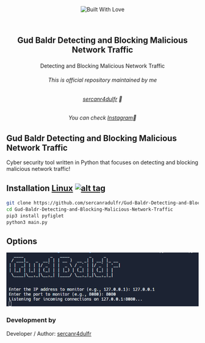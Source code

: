 <p align=center>
  <img title="Built With Love" src="https://forthebadge.com/images/badges/built-with-love.svg"></p>
  
  <br>
  
##   <p align="center"> Gud Baldr Detecting and Blocking Malicious Network Traffic
  <p align="center">Detecting and Blocking Malicious Network Traffic




###### <p align="center"> *This is official repository maintained by me*</center> </p>
###### <p align="center"> *[sercanr4dulfr](https://www.instagram.com/therealradulfr/) 🍺*</center> </p>
###### <p align="center"> *You can check [Instagram](https://www.instagram.com/therealradulfr/)🍺*</center> </p>
  
  
## Gud Baldr Detecting and Blocking Malicious Network Traffic
 
Cyber security tool written in Python that focuses on detecting and blocking malicious network traffic!
  

 

## Installation [Linux](https://wikipedia.org/wiki/Linux) [![alt tag](http://icons.iconarchive.com/icons/dakirby309/simply-styled/32/OS-Linux-icon.png)](https://en.wikipedia.org/wiki/Linux)

```bash
git clone https://github.com/sercanradulfr/Gud-Baldr-Detecting-and-Blocking-Malicious-Network-Traffic.git
cd Gud-Baldr-Detecting-and-Blocking-Malicious-Network-Traffic
pip3 install pyfiglet
python3 main.py
```
## Options
![Gud Baldr Password Checker Image](https://github.com/sercanradulfr/Gud-Baldr-Detecting-and-Blocking-Malicious-Network-Traffic/blob/main/gbdbmnt.png "Gud Baldr Detecting and Blocking Malicious Network Traffic Image")




 

 ### Development by

Developer / Author: [sercanr4dulfr](https://www.instagram.com/therealradulfr/)
